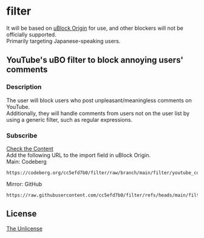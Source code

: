 # filter
It will be based on [uBlock Origin](https://github.com/gorhill/uBlock) for use, and other blockers will not be officially supported.  
Primarily targeting Japanese-speaking users.
## YouTube's uBO filter to block annoying users' comments
### Description
The user will block users who post unpleasant/meaningless comments on YouTube.  
Additionally, they will handle comments from users not on the user list by using a generic filter, such as regular expressions.
### Subscribe
[Check the Content](filter/youtube_comment.txt)  
Add the following URL to the import field in uBlock Origin.  
Main: Codeberg
```
https://codeberg.org/cc5efd7b0/filter/raw/branch/main/filter/youtube_comment.txt
```
Mirror: GitHub
```
https://raw.githubusercontent.com/cc5efd7b0/filter/refs/heads/main/filter/youtube_comment.txt
```
## License
[The Unlicense](LICENSE)